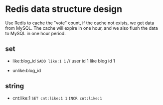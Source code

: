 # Redis data structure design

Use Redis to cache the "vote" count, if the cache not exists, we get data from MySQL. 
The cache will expire in one hour, and we also flush the data to MySQL in one hour period. 

## set

- like:blog_id
  `SADD like:1 1` // user id 1 like blog id 1

- unlike:blog_id

## string

- cnt:like:1
  `SET cnt:like:1 1`
  `INCR cnt:like:1`

